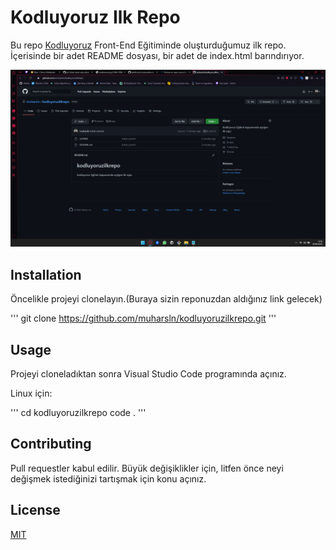 # Kodluyoruz Ilk Repo

Bu repo [Kodluyoruz](https://www.kodluyoruz.org) Front-End Eğitiminde oluşturduğumuz ilk repo. İçerisinde bir adet README dosyası, bir adet de index.html barındırıyor.

![github](resim/github.png)
## Installation

Öncelikle projeyi clonelayın.(Buraya sizin reponuzdan aldığınız link gelecek)

'''
git clone https://github.com/muharsln/kodluyoruzilkrepo.git
'''

## Usage

Projeyi cloneladıktan sonra Visual Studio Code programında açınız.

Linux için:

'''
cd kodluyoruzilkrepo
code .
'''

## Contributing

Pull requestler kabul edilir. Büyük değişiklikler için, litfen önce neyi değişmek istediğinizi tartışmak için konu açınız.

## License

[MIT](https://choosealicense.com/licenses/mit/)